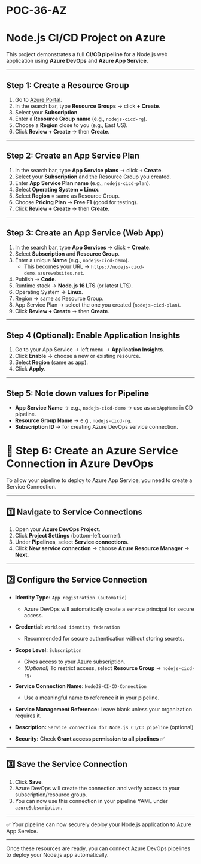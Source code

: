 # POC-36-AZ

# Node.js CI/CD Project on Azure

This project demonstrates a full **CI/CD pipeline** for a Node.js web application using **Azure DevOps** and **Azure App Service**.

---

## Step 1: Create a Resource Group
1. Go to [Azure Portal](https://portal.azure.com).  
2. In the search bar, type **Resource Groups** → click **+ Create**.  
3. Select your **Subscription**.  
4. Enter a **Resource Group name** (e.g., `nodejs-cicd-rg`).  
5. Choose a **Region** close to you (e.g., East US).  
6. Click **Review + Create** → then **Create**.  

---

## Step 2: Create an App Service Plan
1. In the search bar, type **App Service plans** → click **+ Create**.  
2. Select your **Subscription** and the Resource Group you created.  
3. Enter **App Service Plan name** (e.g., `nodejs-cicd-plan`).  
4. Select **Operating System = Linux**.  
5. Select **Region** = same as Resource Group.  
6. Choose **Pricing Plan** → **Free F1** (good for testing).  
7. Click **Review + Create** → then **Create**.  

---

## Step 3: Create an App Service (Web App)
1. In the search bar, type **App Services** → click **+ Create**.  
2. Select **Subscription** and **Resource Group**.  
3. Enter a unique **Name** (e.g., `nodejs-cicd-demo`).  
   - This becomes your URL → `https://nodejs-cicd-demo.azurewebsites.net`.  
4. Publish → **Code**.  
5. Runtime stack → **Node.js 16 LTS** (or latest LTS).  
6. Operating System → **Linux**.  
7. Region → same as Resource Group.  
8. App Service Plan → select the one you created (`nodejs-cicd-plan`).  
9. Click **Review + Create** → then **Create**.  

---

## Step 4 (Optional): Enable Application Insights
1. Go to your App Service → left menu → **Application Insights**.  
2. Click **Enable** → choose a new or existing resource.  
3. Select **Region** (same as app).  
4. Click **Apply**.  

---

## Step 5: Note down values for Pipeline
- **App Service Name** → e.g., `nodejs-cicd-demo` → use as `webAppName` in CD pipeline.  
- **Resource Group Name** → e.g., `nodejs-cicd-rg`.  
- **Subscription ID** → for creating Azure DevOps service connection.  

# 🔵 Step 6: Create an Azure Service Connection in Azure DevOps

To allow your pipeline to deploy to Azure App Service, you need to create a Service Connection.

---

## 1️⃣ Navigate to Service Connections

1. Open your **Azure DevOps Project**.
2. Click **Project Settings** (bottom-left corner).
3. Under **Pipelines**, select **Service connections**.
4. Click **New service connection** → choose **Azure Resource Manager** → **Next**.

---

## 2️⃣ Configure the Service Connection

- **Identity Type:** `App registration (automatic)`  
  - Azure DevOps will automatically create a service principal for secure access.

- **Credential:** `Workload identity federation`  
  - Recommended for secure authentication without storing secrets.

- **Scope Level:** `Subscription`  
  - Gives access to your Azure subscription.  
  - *(Optional)* To restrict access, select **Resource Group** → `nodejs-cicd-rg`.

- **Service Connection Name:** `NodeJS-CI-CD-Connection`  
  - Use a meaningful name to reference it in your pipeline.

- **Service Management Reference:** Leave blank unless your organization requires it.

- **Description:** `Service connection for Node.js CI/CD pipeline` (optional)

- **Security:** Check **Grant access permission to all pipelines** ✅

---

## 3️⃣ Save the Service Connection

1. Click **Save**.
2. Azure DevOps will create the connection and verify access to your subscription/resource group.
3. You can now use this connection in your pipeline YAML under `azureSubscription`.

---

✅ Your pipeline can now securely deploy your Node.js application to Azure App Service.

---

Once these resources are ready, you can connect Azure DevOps pipelines to deploy your Node.js app automatically.
